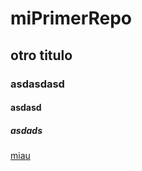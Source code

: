 # miPrimerRepo

## otro titulo
### asdasdasd
#### asdasd
##### asdads
[miau](https://www.youtube.com/watch?v=018P39kGXdU)
